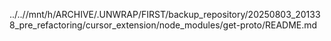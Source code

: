 ../..//mnt/h/ARCHIVE/.UNWRAP/FIRST/backup_repository/20250803_201338_pre_refactoring/cursor_extension/node_modules/get-proto/README.md